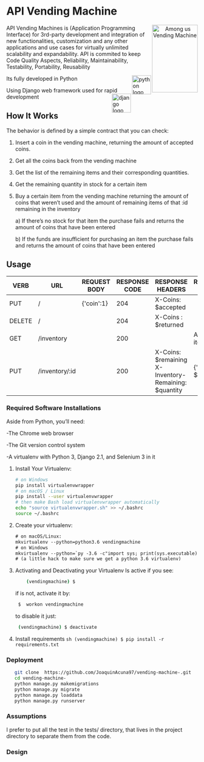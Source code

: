 # API Vending Machine

<p align="center">
<img src="https://i.ytimg.com/vi/s4_2odXcjUc/hqdefault.jpg" align="right"
     alt="Among us Vending Machine" width="120" height="178">
</p>

API Vending Machines  is (Application Programming Interface) for 3rd-party development and integration of new functionalities, customization and any other applications and use cases for virtually unlimited scalability and expandability. API is commited to keep Code Quality Aspects, Reliability, Maintainability, Testability, Portability, Reusability


<p align="left">
     Its fully developed in Python
<img src="https://upload.wikimedia.org/wikipedia/commons/thumb/0/0a/Python.svg/1200px-Python.svg.png" align="right"
     alt="python logo" width="50" height="50">
</p> 

<p align="left">
     Using Django web framework used for rapid development
<img src="https://cosasdedevs.com/media/sections/images/django_rh1DU90.png" align="right"
     alt="django logo" width="50" height="50">
</p>

## How It Works
The behavior is defined by a simple contract that you can check:

1) Insert a coin in the vending machine, returning the amount of accepted coins.
2) Get all the coins back from the vending machine
3) Get the list of the remaining items and their corresponding quantities.
4) Get the remaining quantity in stock for a certain item
5) Buy a certain item from the vending machine returning the amount of coins that
weren’t used and the amount of remaining items of that :id remaining in the
inventory

    a) If there’s no stock for that item the purchase fails and returns the amount of
    coins that have been entered
    
    b) If the funds are insufficient for purchasing an item the purchase fails and
    returns the amount of coins that have been entered 

## Usage

| VERB   | URL            | REQUEST BODY | RESPONSE CODE | RESPONSE HEADERS                                     | RESPONSE BODY         | STATUS      |
|--------|----------------|--------------|---------------|------------------------------------------------------|-----------------------|-------------|
| PUT    | /              | {'coin':1}   | 204           | X-Coins: $accepted                                   |                       | :heavy_check_mark: |
| DELETE | /              |              | 204           | X-Coins : $returned                                  |                       | :heavy_check_mark: |
| GET    | /inventory     |              | 200           |                                                      | Array of items        | :heavy_check_mark: |
| PUT    | /inventory/:id |              | 200           | X-Coins: $remaining X-Inventory-Remaining: $quantity | {'quantity': $vended} | In progress |


### Required Software Installations

Aside from Python, you’ll need:

-The Chrome web browser

-The Git version control system

-A virtualenv with Python 3, Django 2.1, and Selenium 3 in it


1. Install Your Virtualenv:

    ```sh
    # on Windows
    pip install virtualenvwrapper
    # on macOS / Linux
    pip install --user virtualenvwrapper
    # then make Bash load virtualenvwrapper automatically
    echo "source virtualenvwrapper.sh" >> ~/.bashrc
    source ~/.bashrc
    ```

2. Create your virtualenv:

    ```diff
    # on macOS/Linux:
    mkvirtualenv --python=python3.6 vendingmachine
    # on Windows
    mkvirtualenv --python=`py -3.6 -c"import sys; print(sys.executable)"` vendingmachine
    # (a little hack to make sure we get a python 3.6 virtualenv)
    ```
3. Activating and Deactivating your Virtualenv
    Is active if you see: 
    ```sh
        (vendingmachine) $ 
    ```
    if is not, activate it by: 
    ``` sh
     $  workon vendingmachine 
    ```
    to disable it just:
    ```sh
     (vendingmachine) $ deactivate 
    ```
4. Install requirements
        ```sh
            (vendingmachine) $ pip install -r requirements.txt 
         ```
    
### Deployment
  ```sh
     git clone  https://github.com/JoaquinAcuna97/vending-machine-.git
     cd vending-machine-
     python manage.py makemigrations
     python manage.py migrate
     python manage.py loaddata
     python manage.py runserver 
```
### Assumptions

I prefer to put all the test in the tests/ directory, that lives in the project directory to separate them from the code. 

### Design
